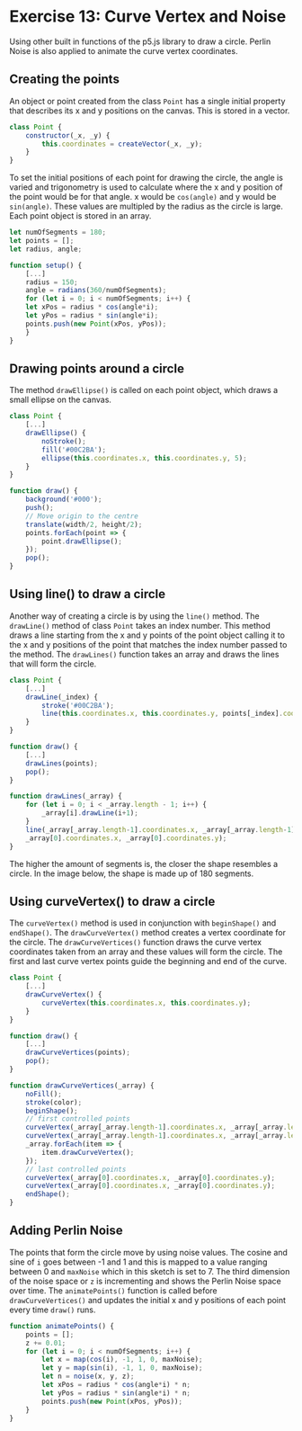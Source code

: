 # Exercise 13: Curve Vertex and Noise
Using other built in functions of the p5.js library to draw a circle. Perlin Noise is also applied to animate the curve vertex coordinates.

## Creating the points
An object or point created from the class `Point` has a single initial property that describes its x and y positions on the canvas. This is stored in a vector.
```javascript
class Point {
    constructor(_x, _y) {
        this.coordinates = createVector(_x, _y);
    }
}
```

To set the initial positions of each point for drawing the circle, the angle is varied and trigonometry is used to calculate where the x and y position of the point would be for that angle. x would be `cos(angle)` and y would be `sin(angle)`. These values are multipled by the radius as the circle is large. Each point object is stored in an array.
```javascript
let numOfSegments = 180;
let points = [];
let radius, angle;

function setup() {
    [...]
    radius = 150;
    angle = radians(360/numOfSegments);
    for (let i = 0; i < numOfSegments; i++) {
    let xPos = radius * cos(angle*i);
    let yPos = radius * sin(angle*i);
    points.push(new Point(xPos, yPos));
    }
}
```

## Drawing points around a circle
The method `drawEllipse()` is called on each point object, which draws a small ellipse on the canvas.
```javascript
class Point {
    [...]
    drawEllipse() {
        noStroke();
        fill('#00C2BA');
        ellipse(this.coordinates.x, this.coordinates.y, 5);
    }
}

function draw() {
    background('#000');
    push();
    // Move origin to the centre
    translate(width/2, height/2);
    points.forEach(point => {
        point.drawEllipse();
    });
    pop();
}
```

## Using line() to draw a circle
Another way of creating a circle is by using the `line()` method. The `drawLine()` method of class `Point` takes an index number. This method draws a line starting from the x and y points of the point object calling it to the x and y positions of the point that matches the index number passed to the method. The `drawLines()` function takes an array and draws the lines that will form the circle.
```javascript
class Point {
    [...]
    drawLine(_index) {
        stroke('#00C2BA');
        line(this.coordinates.x, this.coordinates.y, points[_index].coordinates.x, points[_index].coordinates.y);
    }
}

function draw() {
    [...]
    drawLines(points);
    pop();
}

function drawLines(_array) {
    for (let i = 0; i < _array.length - 1; i++) {
        _array[i].drawLine(i+1);
    }
    line(_array[_array.length-1].coordinates.x, _array[_array.length-1].coordinates.y,
    _array[0].coordinates.x, _array[0].coordinates.y);
}
```

The higher the amount of segments is, the closer the shape resembles a circle. In the image below, the shape is made up of 180 segments.

## Using curveVertex() to draw a circle
The `curveVertex()` method is used in conjunction with `beginShape()` and `endShape()`. The `drawCurveVertex()` method creates a vertex coordinate for the circle. The `drawCurveVertices()` function draws the curve vertex coordinates taken from an array and these values will form the circle. The first and last curve vertex points guide the beginning and end of the curve.
```javascript
class Point {
    [...]
    drawCurveVertex() {
        curveVertex(this.coordinates.x, this.coordinates.y);
    }
}

function draw() {
    [...]
    drawCurveVertices(points);
    pop();
}

function drawCurveVertices(_array) {
    noFill();
    stroke(color);
    beginShape();
    // first controlled points
    curveVertex(_array[_array.length-1].coordinates.x, _array[_array.length-1].coordinates.y);
    curveVertex(_array[_array.length-1].coordinates.x, _array[_array.length-1].coordinates.y);
    _array.forEach(item => {
        item.drawCurveVertex();
    });
    // last controlled points
    curveVertex(_array[0].coordinates.x, _array[0].coordinates.y);
    curveVertex(_array[0].coordinates.x, _array[0].coordinates.y);
    endShape();
}
```

## Adding Perlin Noise
The points that form the circle move by using noise values. The cosine and sine of `i` goes between -1 and 1 and this is mapped to a value ranging between 0 and `maxNoise` which in this sketch is set to 7. The third dimension of the noise space or `z` is incrementing and shows the Perlin Noise space over time. The `animatePoints()` function is called before `drawCurveVertices()` and updates the initial x and y positions of each point every time `draw()` runs.
``` javascript
function animatePoints() {
    points = [];
    z += 0.01;
    for (let i = 0; i < numOfSegments; i++) {
        let x = map(cos(i), -1, 1, 0, maxNoise);
        let y = map(sin(i), -1, 1, 0, maxNoise);
        let n = noise(x, y, z);
        let xPos = radius * cos(angle*i) * n;
        let yPos = radius * sin(angle*i) * n;
        points.push(new Point(xPos, yPos));
    }
}
```